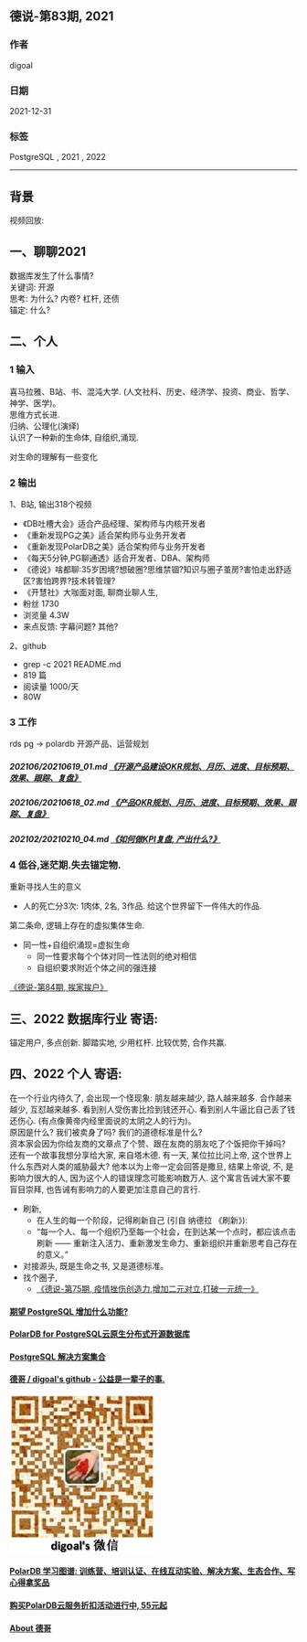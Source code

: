 ## 德说-第83期, 2021   
                            
### 作者                            
digoal                            
                            
### 日期                            
2021-12-31                           
                            
### 标签                         
PostgreSQL , 2021 , 2022     
                          
----                          
                          
## 背景                          
视频回放:   
  
## 一、聊聊2021   
数据库发生了什么事情?    
关键词: 开源   
思考: 为什么? 内卷? 杠杆, 还债    
锚定: 什么?    
  
## 二、个人  
### 1 输入  
喜马拉雅、B站、书、混沌大学.  (人文社科、历史、经济学、投资、商业、哲学、神学、医学)。     
思维方式长进.   
归纳、公理化(演绎)   
认识了一种新的生命体, 自组织,涌现.   
  
对生命的理解有一些变化  
  
### 2 输出  
1、B站, 输出318个视频   
- 《DB吐槽大会》适合产品经理、架构师与内核开发者  
- 《重新发现PG之美》适合架构师与业务开发者  
- 《重新发现PolarDB之美》适合架构师与业务开发者  
- 《每天5分钟,PG聊通透》适合开发者、DBA、架构师  
- 《德说》啥都聊:35岁困境?想破圈?思维禁锢?知识与圈子茧房?害怕走出舒适区?害怕跨界?技术转管理?  
- 《开慧社》大咖面对面, 聊商业聊人生,   
-   粉丝 1730   
-   浏览量 4.3W   
-   来点反馈: 字幕问题? 其他?   
  
2、github   
- grep -c 2021 README.md   
- 819 篇    
- 阅读量 1000/天   
- 80W   
  
### 3 工作   
rds pg -> polardb 开源产品、运营规划    
##### 202106/20210619_01.md   [《开源产品建设OKR规划、月历、进度、目标预期、效果、跟踪、复盘》](../202106/20210619_01.md)  
##### 202106/20210618_02.md   [《产品OKR规划、月历、进度、目标预期、效果、跟踪、复盘》](../202106/20210618_02.md)  
##### 202102/20210210_04.md   [《如何做KPI复盘, 产出什么?》](../202102/20210210_04.md)  
  
### 4 低谷,迷茫期.失去锚定物.    
重新寻找人生的意义    
- 人的死亡分3次: 1肉体, 2名, 3作品. 给这个世界留下一件伟大的作品.    
  
第二条命, 逻辑上存在的虚拟集体生命.   
- 同一性+自组织涌现=虚拟生命
    - 同一性要求每个个体对同一性法则的绝对相信
    - 自组织要求附近个体之间的强连接    
    
[《德说-第84期, 挨家挨户》](../202201/20220102_01.md)  
  
## 三、2022 数据库行业 寄语:    
锚定用户, 多点创新. 脚踏实地, 少用杠杆. 比较优势, 合作共赢.    
  
## 四、2022 个人 寄语:   
在一个行业内待久了, 会出现一个怪现象:  朋友越来越少, 路人越来越多. 合作越来越少, 互怼越来越多. 看到别人受伤害比捡到钱还开心. 看到别人牛逼比自己丢了钱还伤心. (有点像黄帝内经里面说的太阴之人的行为)。      
原因是什么? 我们被卖身了吗? 我们的道德标准是什么?    
资本家会因为你给友商的文章点了个赞、跟在友商的朋友吃了个饭把你干掉吗?    
还有一个故事我想分享给大家, 来自塔木德. 有一天, 某位拉比问上帝, 这个世界上什么东西对人类的威胁最大? 他本以为上帝一定会回答是撒旦, 结果上帝说, 不, 是影响力很大的人, 因为这个人的错误理念可能影响数万人. 这个寓言告诫大家不要盲目崇拜, 也告诫有影响力的人要更加注意自己的言行.    
  
- 刷新,   
    - 在人生的每一个阶段，记得刷新自己 (引自 纳德拉 《刷新》):      
    - “每一个人、每一个组织乃至每一个社会，在到达某一个点时，都应该点击刷新 —— 重新注入活力、重新激发生命力、重新组织并重新思考自己存在的意义。”     
- 对接源头, 既是生命之书, 又是道德标准。  
- 找个圈子,   
    - [《德说-第75期, 疫情挫伤创造力,增加二元对立,打破一元统一》](../202112/20211207_04.md)  
  
  
  
  
#### [期望 PostgreSQL 增加什么功能?](https://github.com/digoal/blog/issues/76 "269ac3d1c492e938c0191101c7238216")
  
  
#### [PolarDB for PostgreSQL云原生分布式开源数据库](https://github.com/ApsaraDB/PolarDB-for-PostgreSQL "57258f76c37864c6e6d23383d05714ea")
  
  
#### [PostgreSQL 解决方案集合](https://yq.aliyun.com/topic/118 "40cff096e9ed7122c512b35d8561d9c8")
  
  
#### [德哥 / digoal's github - 公益是一辈子的事.](https://github.com/digoal/blog/blob/master/README.md "22709685feb7cab07d30f30387f0a9ae")
  
  
![digoal's wechat](../pic/digoal_weixin.jpg "f7ad92eeba24523fd47a6e1a0e691b59")
  
  
#### [PolarDB 学习图谱: 训练营、培训认证、在线互动实验、解决方案、生态合作、写心得拿奖品](https://www.aliyun.com/database/openpolardb/activity "8642f60e04ed0c814bf9cb9677976bd4")
  
  
#### [购买PolarDB云服务折扣活动进行中, 55元起](https://www.aliyun.com/activity/new/polardb-yunparter?userCode=bsb3t4al "e0495c413bedacabb75ff1e880be465a")
  
  
#### [About 德哥](https://github.com/digoal/blog/blob/master/me/readme.md "a37735981e7704886ffd590565582dd0")
  
